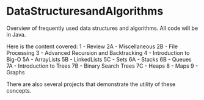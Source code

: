 # DataStructuresandAlgorithms
Overview of frequently used data structures and algorithms. All code will be in Java.

Here is the content covered:
1 - Review
2A - Miscellaneous
2B - File Processing
3 - Advanced Recursion and Backtracking
4 - Introduction to Big-O
5A - ArrayLists
5B - LinkedLists
5C - Sets
6A - Stacks
6B - Queues
7A - Introduction to Trees
7B - Binary Search Trees
7C - Heaps
8 - Maps
9 - Graphs

There are also several projects that demonstrate the utility of these concepts.
